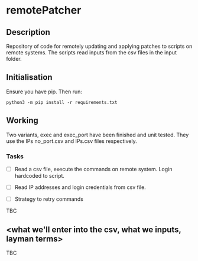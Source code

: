 # remotePatcher

## Description

Repository of code for remotely updating and applying patches to scripts on remote systems. The scripts read inputs from the csv files in the input folder.

## Initialisation

Ensure you have pip. Then run:

```
python3 -m pip install -r requirements.txt
```

## Working

Two variants, exec and exec_port have been finished and unit tested. They use the IPs no_port.csv and IPs.csv files respectively.

### Tasks

- [ ] Read a csv file, execute the commands on remote system. Login hardcoded to script.

- [ ] Read IP addresses and login credentials from csv file.

- [ ] Strategy to retry commands

TBC

## <what we'll enter into the csv, what we inputs, layman terms>

TBC




